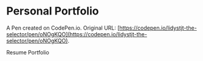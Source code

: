 # Personal Portfolio

A Pen created on CodePen.io. Original URL: [https://codepen.io/lidystjt-the-selector/pen/oNOgKQO](https://codepen.io/lidystjt-the-selector/pen/oNOgKQO).

Resume Portfolio